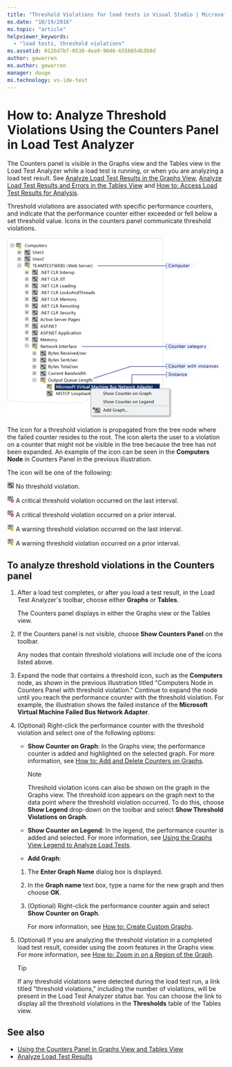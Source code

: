 ```yaml
---
title: "Threshold Violations for load tests in Visual Studio | Microsoft Docs"
ms.date: "10/19/2016"
ms.topic: "article"
helpviewer_keywords:
  - "load tests, threshold violations"
ms.assetid: 0126d7b7-0538-4ea9-9046-6556654b3b9d
author: gewarren
ms.author: gewarren
manager: douge
ms.technology: vs-ide-test
---
```

# How to: Analyze Threshold Violations Using the Counters Panel in Load Test Analyzer

The Counters panel is visible in the Graphs view and the Tables view in the Load Test Analyzer while a load test is running, or when you are analyzing a load test result. See [Analyze Load Test Results in the Graphs View](../test/analyze-load-test-results-in-the-graphs-view.md), [Analyze Load Test Results and Errors in the Tables View](../test/analyze-load-test-results-and-errors-in-the-tables-view.md) and [How to: Access Load Test Results for Analysis](../test/how-to-access-load-test-results-for-analysis.md).

 Threshold violations are associated with specific performance counters, and indicate that the performance counter either exceeded or fell below a set threshold value. Icons in the counters panel communicate threshold violations.

 ![Counter panel's computer node](../test/media/ltest_compnode.png "LTest_CompNode")

 The icon for a threshold violation is propagated from the tree node where the failed counter resides to the root. The icon alerts the user to a violation on a counter that might not be visible in the tree because the tree has not been expanded. An example of the icon can be seen in the **Computers Node** in Counters Panel in the previous illustration.

 The icon will be one of the following:

 ![No threshold violation](../test/media/icon_ltest_1.gif "Icon_LTest_1") No threshold violation.

 ![A critical threshold violation on last interval](../test/media/icon_ltest_2.gif "Icon_LTest_2") A critical threshold violation occurred on the last interval.

 ![A critical threshold violation on a prior interval](../test/media/icon_ltest_3.gif "Icon_LTest_3") A critical threshold violation occurred on a prior interval.

 ![A warning threshold violation on the last interval](../test/media/icon_ltest_4.gif "Icon_LTest_4") A warning threshold violation occurred on the last interval.

 ![A warning threshold violation on a prior interval](../test/media/icon_ltest_5.gif "Icon_LTest_5") A warning threshold violation occurred on a prior interval.

## To analyze threshold violations in the Counters panel

1.  After a load test completes, or after you load a test result, in the Load Test Analyzer's toolbar, choose either **Graphs** or **Tables**.

     The Counters panel displays in either the Graphs view or the Tables view.

2.  If the Counters panel is not visible, choose **Show Counters Panel** on the toolbar.

     Any nodes that contain threshold violations will include one of the icons listed above.

3.  Expand the node that contains a threshold icon, such as the **Computers** node, as shown in the previous illustration titled "Computers Node in Counters Panel with threshold violation." Continue to expand the node until you reach the performance counter with the threshold violation. For example, the illustration shows the failed instance of the **Microsoft Virtual Machine Failed Bus Network Adapter**.

4.  (Optional) Right-click the performance counter with the threshold violation and select one of the following options:

    -   **Show Counter on Graph**: In the Graphs view, the performance counter is added and highlighted on the selected graph. For more information, see [How to: Add and Delete Counters on Graphs](../test/how-to-add-and-delete-counters-on-graphs-in-load-test-results.md).

        > [!NOTE]
        > Threshold violation icons can also be shown on the graph in the Graphs view. The threshold icon appears on the graph next to the data point where the threshold violation occurred. To do this, choose **Show Legend** drop-down on the toolbar and select **Show Threshold Violations on Graph**.

    -   **Show Counter on Legend**: In the legend, the performance counter is added and selected. For more information, see [Using the Graphs View Legend to Analyze Load Tests](../test/use-the-graphs-view-legend-to-analyze-load-tests.md).

    -   **Add Graph**:

    1.  The **Enter Graph Name** dialog box is displayed.

    2.  In the **Graph name** text box, type a name for the new graph and then choose **OK**.

    3.  (Optional) Right-click the performance counter again and select **Show Counter on Graph**.

         For more information, see [How to: Create Custom Graphs](../test/how-to-create-custom-graphs-in-load-test-results.md).

5.  (Optional) If you are analyzing the threshold violation in a completed load test result, consider using the zoom features in the Graphs view. For more information, see [How to: Zoom in on a Region of the Graph](../test/how-to-zoom-in-on-a-region-of-the-graph-in-load-test-results.md).

    > [!TIP]
    > If any threshold violations were detected during the load test run, a link titled "threshold violations," including the number of violations, will be present in the Load Test Analyzer status bar. You can choose the link to display all the threshold violations in the **Thresholds** table of the Tables view.

## See also

- [Using the Counters Panel in Graphs View and Tables View](../test/counters-panel-in-load-test-analyzer.md)
- [Analyze Load Test Results](../test/analyze-load-test-results-using-the-load-test-analyzer.md)